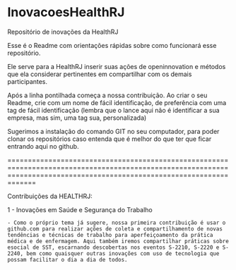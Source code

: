 # InovacoesHealthRJ
Repositório de inovações da HealthRJ

Esse é o Readme com orientações rápidas sobre como funcionará esse repositório. 

Ele serve para a HealthRJ inserir suas ações de openinnovation e métodos que ela considerar pertinentes em compartilhar com os demais participantes.

Após a linha pontilhada começa a nossa contribuição. Ao criar o seu Readme, crie com um nome de fácil identificação, de preferência com uma tag de fácil identificação (lembra que o lance aqui não é identificar a sua empresa, mas sim, uma tag sua, personalizada)

Sugerimos a instalação do comando GIT no seu computador, para poder clonar os repositórios caso entenda que é melhor do que ter que ficar entrando aqui no github.

=========================================================================================================================================================================

Contribuições da HEALTHRJ:

1 - Inovações em Saúde e Segurança do Trabalho

    - Como o próprio tema já sugere, nossa primeira contribuição é usar o github.com para realizar ações de coleta e compartilhamento de novas tendências e técnicas de trabalho para aperfeiçoamento da prática médica e de enfermagem. Aqui também iremos compartilhar práticas sobre esocial de SST, escarnando descobertas nos eventos S-2210, S-2220 e S-2240, bem como quaisquer outras inovações com uso de tecnologia que possam facilitar o dia a dia de todos.
     
